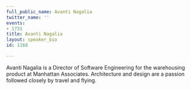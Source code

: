 ```yaml
---
full_public_name: Avanti Nagalia
twitter_name: ''
events:
- 1731
title: Avanti Nagalia
layout: speaker_bio
id: 1168

---
```

Avanti Nagalia is a Director of Software Engineering for the warehousing product at Manhattan Associates. Architecture and design are a passion followed closely by travel and flying. 